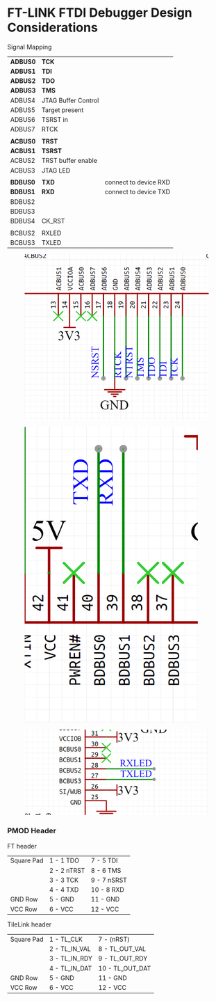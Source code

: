 # FT-LINK FTDI Debugger Design Considerations

Signal Mapping

|            |                     |                       |
| ---------- | ------------------- | --------------------- |
| **ADBUS0** | **TCK**             |                       |
| **ADBUS1** | **TDI**             |                       |
| **ADBUS2** | **TDO**             |                       |
| **ADBUS3** | **TMS**             |                       |
| ADBUS4     | JTAG Buffer Control |                       |
| ADBUS5     | Target present      |                       |
| ADBUS6     | TSRST in            |                       |
| ADBUS7     | RTCK                |                       |
|            |                     |                       |
| **ACBUS0** | **TRST**            |                       |
| **ACBUS1** | **TSRST**           |                       |
| ACBUS2     | TRST buffer enable  |                       |
| ACBUS3     | JTAG LED            |                       |
|            |                     |                       |
| **BDBUS0** | **TXD**             | connect to device RXD |
| **BDBUS1** | **RXD**             | connect to device TXD |
| BDBUS2     |                     |                       |
| BDBUS3     |                     |                       |
| BDBUS4     | CK\_RST             |                       |
|            |                     |                       |
| BCBUS2     | RXLED               |                       |
| BCBUS3     | TXLED               |                       |









<figure><img src="../.gitbook/assets/image.png" alt=""><figcaption></figcaption></figure>



<figure><img src="../.gitbook/assets/image (1).png" alt=""><figcaption></figcaption></figure>



<figure><img src="../.gitbook/assets/image (2).png" alt=""><figcaption></figcaption></figure>





### PMOD Header

FT header

|            |             |             |
| ---------- | ----------- | ----------- |
| Square Pad | 1 - 1 TDO   | 7 - 5 TDI   |
|            | 2 - 2 nTRST | 8 - 6 TMS   |
|            | 3 - 3 TCK   | 9 - 7 nSRST |
|            | 4 - 4 TXD   | 10 - 8 RXD  |
| GND Row    | 5 - GND     | 11 - GND    |
| VCC Row    | 6 - VCC     | 12 - VCC    |



TileLink header

|            |                 |                   |
| ---------- | --------------- | ----------------- |
| Square Pad | 1 - TL\_CLK     | 7 - (nRST)        |
|            | 2 - TL\_IN\_VAL | 8 - TL\_OUT\_VAL  |
|            | 3 - TL\_IN\_RDY | 9 - TL\_OUT\_RDY  |
|            | 4 - TL\_IN\_DAT | 10 - TL\_OUT\_DAT |
| GND Row    | 5 - GND         | 11 - GND          |
| VCC Row    | 6 - VCC         | 12 - VCC          |

